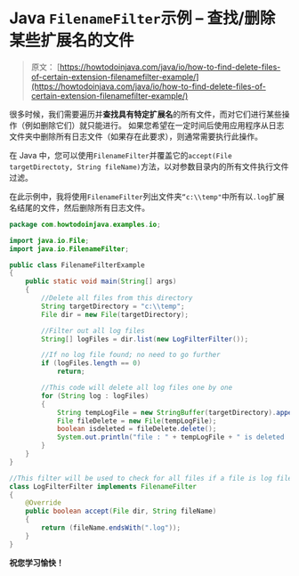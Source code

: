 # Java `FilenameFilter`示例 – 查找/删除某些扩展名的文件

> 原文： [https://howtodoinjava.com/java/io/how-to-find-delete-files-of-certain-extension-filenamefilter-example/](https://howtodoinjava.com/java/io/how-to-find-delete-files-of-certain-extension-filenamefilter-example/)

很多时候，我们需要遍历并**查找具有特定扩展名**的所有文件，而对它们进行某些操作（例如删除它们）就只能进行。 如果您希望在一定时间后使用应用程序从日志文件夹中删除所有日志文件（如果存在此要求），则通常需要执行此操作。

在 Java 中，您可以使用`FilenameFilter`并覆盖它的`accept(File targetDirectoty, String fileName)`方法，以对参数目录内的所有文件执行文件过滤。

在此示例中，我将使用`FilenameFilter`列出文件夹`“c:\\temp"`中所有以`.log`扩展名结尾的文件，然后删除所有日志文件。

```java
package com.howtodoinjava.examples.io;

import java.io.File;
import java.io.FilenameFilter;

public class FilenameFilterExample 
{
	public static void main(String[] args) 
	{
		//Delete all files from this directory
		String targetDirectory = "c:\\temp";
		File dir = new File(targetDirectory);

		//Filter out all log files
		String[] logFiles = dir.list(new LogFilterFilter());

		//If no log file found; no need to go further
		if (logFiles.length == 0)
			return;

		//This code will delete all log files one by one
		for (String log : logFiles) 
		{
			String tempLogFile = new StringBuffer(targetDirectory).append(File.separator).append(log).toString();
			File fileDelete = new File(tempLogFile);
			boolean isdeleted = fileDelete.delete();
			System.out.println("file : " + tempLogFile + " is deleted : " + isdeleted);
		}
	}
}

//This filter will be used to check for all files if a file is log file
class LogFilterFilter implements FilenameFilter 
{
	@Override
	public boolean accept(File dir, String fileName) 
	{
		return (fileName.endsWith(".log"));
	}
}

```

**祝您学习愉快！**